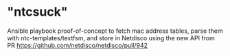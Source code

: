 # "ntcsuck"

Ansible playbook proof-of-concept to fetch mac address tables, parse them with ntc-templates/textfsm, and store in Netdisco using the new API from PR https://github.com/netdisco/netdisco/pull/942
